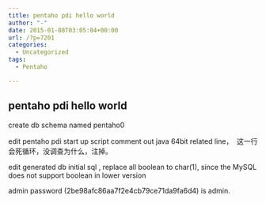 ```yaml
---
title: pentaho pdi hello world
author: "-"
date: 2015-01-08T03:05:04+00:00
url: /?p=7201
categories:
  - Uncategorized
tags:
  - Pentaho

---
```

## pentaho pdi hello world
create db schema named pentaho0

edit pentaho pdi start up script comment out java 64bit related line，  这一行会死循环，没调查为什么，注掉。

edit generated db initial sql , replace all boolean to char(1), since the MySQL does not support boolean in lower version

admin password (2be98afc86aa7f2e4cb79ce71da9fa6d4) is admin.